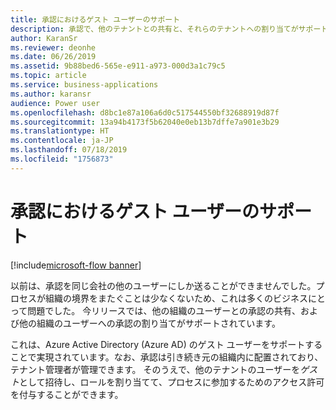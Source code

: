 ```yaml
---
title: 承認におけるゲスト ユーザーのサポート
description: 承認で、他のテナントとの共有と、それらのテナントへの割り当てがサポートされます。 これは、AAD のゲスト ユーザーを通じて実現されます。つまり、他のテナントのユーザーをゲストとして招待し、ロールとアクセス許可を割り当てることができます。
author: KaranSr
ms.reviewer: deonhe
ms.date: 06/26/2019
ms.assetid: 9b88bed6-565e-e911-a973-000d3a1c79c5
ms.topic: article
ms.service: business-applications
ms.author: karansr
audience: Power user
ms.openlocfilehash: d8bc1e87a106a6d0c517544550bf32688919d87f
ms.sourcegitcommit: 13a94b4173f5b62040e0eb13b7dffe7a901e3b29
ms.translationtype: HT
ms.contentlocale: ja-JP
ms.lasthandoff: 07/18/2019
ms.locfileid: "1756873"
---
```

# <a name="support-for-guest-users-in-approvals"></a>承認におけるゲスト ユーザーのサポート

[!include[microsoft-flow banner](../includes/microsoft-flow.md)]

以前は、承認を同じ会社の他のユーザーにしか送ることができませんでした。プロセスが組織の境界をまたぐことは少なくないため、これは多くのビジネスにとって問題でした。 今リリースでは、他の組織のユーザーとの承認の共有、および他の組織のユーザーへの承認の割り当てがサポートされています。

これは、Azure Active Directory (Azure AD) のゲスト ユーザーをサポートすることで実現されています。なお、承認は引き続き元の組織内に配置されており、テナント管理者が管理できます。 そのうえで、他のテナントのユーザーを*ゲスト*として招待し、ロールを割り当てて、プロセスに参加するためのアクセス許可を付与することができます。

